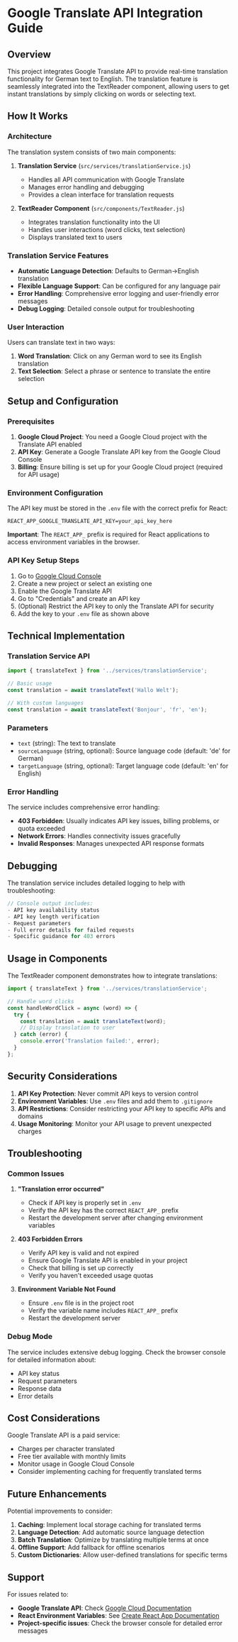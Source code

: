 # Google Translate API Integration Guide

## Overview

This project integrates Google Translate API to provide real-time translation functionality for German text to English. The translation feature is seamlessly integrated into the TextReader component, allowing users to get instant translations by simply clicking on words or selecting text.

## How It Works

### Architecture

The translation system consists of two main components:

1. **Translation Service** (`src/services/translationService.js`)
   - Handles all API communication with Google Translate
   - Manages error handling and debugging
   - Provides a clean interface for translation requests

2. **TextReader Component** (`src/components/TextReader.js`)
   - Integrates translation functionality into the UI
   - Handles user interactions (word clicks, text selection)
   - Displays translated text to users

### Translation Service Features

- **Automatic Language Detection**: Defaults to German→English translation
- **Flexible Language Support**: Can be configured for any language pair
- **Error Handling**: Comprehensive error logging and user-friendly error messages
- **Debug Logging**: Detailed console output for troubleshooting

### User Interaction

Users can translate text in two ways:

1. **Word Translation**: Click on any German word to see its English translation
2. **Text Selection**: Select a phrase or sentence to translate the entire selection

## Setup and Configuration

### Prerequisites

1. **Google Cloud Project**: You need a Google Cloud project with the Translate API enabled
2. **API Key**: Generate a Google Translate API key from the Google Cloud Console
3. **Billing**: Ensure billing is set up for your Google Cloud project (required for API usage)

### Environment Configuration

The API key must be stored in the `.env` file with the correct prefix for React:

```env
REACT_APP_GOOGLE_TRANSLATE_API_KEY=your_api_key_here
```

**Important**: The `REACT_APP_` prefix is required for React applications to access environment variables in the browser.

### API Key Setup Steps

1. Go to [Google Cloud Console](https://console.cloud.google.com/)
2. Create a new project or select an existing one
3. Enable the Google Translate API
4. Go to "Credentials" and create an API key
5. (Optional) Restrict the API key to only the Translate API for security
6. Add the key to your `.env` file as shown above

## Technical Implementation

### Translation Service API

```javascript
import { translateText } from '../services/translationService';

// Basic usage
const translation = await translateText('Hallo Welt');

// With custom languages
const translation = await translateText('Bonjour', 'fr', 'en');
```

### Parameters

- `text` (string): The text to translate
- `sourceLanguage` (string, optional): Source language code (default: 'de' for German)
- `targetLanguage` (string, optional): Target language code (default: 'en' for English)

### Error Handling

The service includes comprehensive error handling:

- **403 Forbidden**: Usually indicates API key issues, billing problems, or quota exceeded
- **Network Errors**: Handles connectivity issues gracefully
- **Invalid Responses**: Manages unexpected API response formats

## Debugging

The translation service includes detailed logging to help with troubleshooting:

```javascript
// Console output includes:
- API key availability status
- API key length verification
- Request parameters
- Full error details for failed requests
- Specific guidance for 403 errors
```

## Usage in Components

The TextReader component demonstrates how to integrate translations:

```javascript
import { translateText } from '../services/translationService';

// Handle word clicks
const handleWordClick = async (word) => {
  try {
    const translation = await translateText(word);
    // Display translation to user
  } catch (error) {
    console.error('Translation failed:', error);
  }
};
```

## Security Considerations

1. **API Key Protection**: Never commit API keys to version control
2. **Environment Variables**: Use `.env` files and add them to `.gitignore`
3. **API Restrictions**: Consider restricting your API key to specific APIs and domains
4. **Usage Monitoring**: Monitor your API usage to prevent unexpected charges

## Troubleshooting

### Common Issues

1. **"Translation error occurred"**
   - Check if API key is properly set in `.env`
   - Verify the API key has the correct `REACT_APP_` prefix
   - Restart the development server after changing environment variables

2. **403 Forbidden Errors**
   - Verify API key is valid and not expired
   - Ensure Google Translate API is enabled in your project
   - Check that billing is set up correctly
   - Verify you haven't exceeded usage quotas

3. **Environment Variable Not Found**
   - Ensure `.env` file is in the project root
   - Verify the variable name includes `REACT_APP_` prefix
   - Restart the development server

### Debug Mode

The service includes extensive debug logging. Check the browser console for detailed information about:
- API key status
- Request parameters
- Response data
- Error details

## Cost Considerations

Google Translate API is a paid service:
- Charges per character translated
- Free tier available with monthly limits
- Monitor usage in Google Cloud Console
- Consider implementing caching for frequently translated terms

## Future Enhancements

Potential improvements to consider:

1. **Caching**: Implement local storage caching for translated terms
2. **Language Detection**: Add automatic source language detection
3. **Batch Translation**: Optimize by translating multiple terms at once
4. **Offline Support**: Add fallback for offline scenarios
5. **Custom Dictionaries**: Allow user-defined translations for specific terms

## Support

For issues related to:
- **Google Translate API**: Check [Google Cloud Documentation](https://cloud.google.com/translate/docs)
- **React Environment Variables**: See [Create React App Documentation](https://create-react-app.dev/docs/adding-custom-environment-variables/)
- **Project-specific issues**: Check the browser console for detailed error messages
